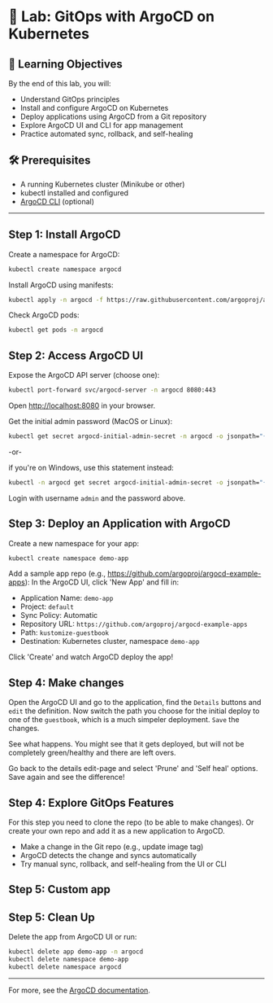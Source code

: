 # 🚀 Lab: GitOps with ArgoCD on Kubernetes

## 🎯 Learning Objectives

By the end of this lab, you will:
- Understand GitOps principles
- Install and configure ArgoCD on Kubernetes
- Deploy applications using ArgoCD from a Git repository
- Explore ArgoCD UI and CLI for app management
- Practice automated sync, rollback, and self-healing

## 🛠️ Prerequisites
- A running Kubernetes cluster (Minikube or other)
- kubectl installed and configured
- [ArgoCD CLI](https://argo-cd.readthedocs.io/en/stable/cli_installation/) (optional)

---

## Step 1: Install ArgoCD
Create a namespace for ArgoCD:
```sh
kubectl create namespace argocd
```
Install ArgoCD using manifests:
```sh
kubectl apply -n argocd -f https://raw.githubusercontent.com/argoproj/argo-cd/stable/manifests/install.yaml
```
Check ArgoCD pods:
```sh
kubectl get pods -n argocd
```

## Step 2: Access ArgoCD UI
Expose the ArgoCD API server (choose one):
```sh
kubectl port-forward svc/argocd-server -n argocd 8080:443
```
Open [http://localhost:8080](http://localhost:8080) in your browser.

Get the initial admin password (MacOS or Linux):
```sh
kubectl get secret argocd-initial-admin-secret -n argocd -o jsonpath="{.data.password}" | base64 -d
```

-or-

if you're on Windows, use this statement instead:

```sh
kubectl -n argocd get secret argocd-initial-admin-secret -o jsonpath="{.data.password}" | % { [System.Text.Encoding]::UTF8.GetString([System.Convert]::FromBase64String($_)) }
```

Login with username `admin` and the password above.

## Step 3: Deploy an Application with ArgoCD
Create a new namespace for your app:
```sh
kubectl create namespace demo-app
```
Add a sample app repo (e.g., https://github.com/argoproj/argocd-example-apps):
In the ArgoCD UI, click 'New App' and fill in:
- Application Name: `demo-app`
- Project: `default`
- Sync Policy: Automatic
- Repository URL: `https://github.com/argoproj/argocd-example-apps`
- Path: `kustomize-guestbook`
- Destination: Kubernetes cluster, namespace `demo-app`

Click 'Create' and watch ArgoCD deploy the app!

## Step 4: Make changes

Open the ArgoCD UI and go to the application, find the `Details` buttons and `edit` the definition.
Now switch the path you choose for the initial deploy to one of the `guestbook`, which is a much simpeler deployment. 
`Save` the changes.

See what happens. You might see that it gets deployed, but will not be completely green/healthy and there are left overs.

Go back to the details edit-page and select 'Prune' and 'Self heal' options. Save again and see the difference!

## Step 4: Explore GitOps Features
For this step you need to clone the repo (to be able to make changes).
Or create your own repo and add it as a new application to ArgoCD.

- Make a change in the Git repo (e.g., update image tag)
- ArgoCD detects the change and syncs automatically
- Try manual sync, rollback, and self-healing from the UI or CLI

## Step 5: Custom app

## Step 5: Clean Up
Delete the app from ArgoCD UI or run:
```sh
kubectl delete app demo-app -n argocd
kubectl delete namespace demo-app
kubectl delete namespace argocd
```

---
For more, see the [ArgoCD documentation](https://argo-cd.readthedocs.io/en/stable/).
